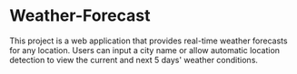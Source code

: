 # Weather-Forecast
This project is a web application that provides real-time weather forecasts for any location. Users can input a city name or allow automatic location detection to view the current and next 5 days' weather conditions.
